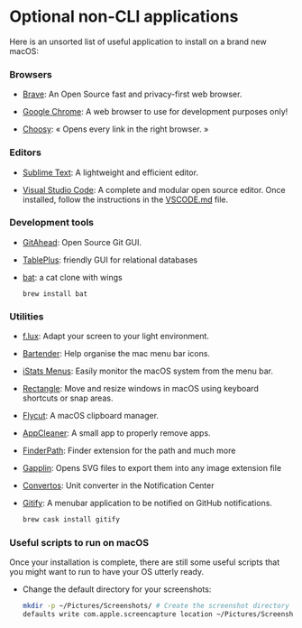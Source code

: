 # Optional non-CLI applications

Here is an unsorted list of useful application to install on a brand new macOS:

### Browsers

- [Brave](https://brave.com/fr/): An Open Source fast and privacy-first web browser.

- [Google Chrome](https://www.google.com/intl/fr/chrome/): A web browser to use for development purposes only!

- [Choosy](https://www.choosyosx.com/): « Opens every link in the right browser. »

### Editors

- [Sublime Text](https://www.sublimetext.com/): A lightweight and efficient editor.

- [Visual Studio Code](https://code.visualstudio.com/): A complete and modular open source editor. Once installed, follow the instructions in the [VSCODE.md](./VSCODE.md) file.

### Development tools

- [GitAhead](http://gitahead.com/): Open Source Git GUI.

- [TablePlus](https://tableplus.com/): friendly GUI for relational databases

- [bat](https://github.com/sharkdp/bat): a cat clone with wings
  ```shel
  brew install bat
  ```

### Utilities

- [f.lux](https://justgetflux.com/): Adapt your screen to your light environment.

- [Bartender](https://www.macbartender.com/): Help organise the mac menu bar icons.

- [iStats Menus](https://bjango.com/mac/istatmenus/): Easily monitor the macOS system from the menu bar.

- [Rectangle](https://rectangleapp.com/): Move and resize windows in macOS using keyboard shortcuts or snap areas.

- [Flycut](https://apps.apple.com/us/app/flycut-clipboard-manager/id442160987?mt=12): A macOS clipboard manager.

- [AppCleaner](https://freemacsoft.net/appcleaner/): A small app to properly remove apps.

- [FinderPath](https://bahoom.com/finderpath/): Finder extension for the path and much more

- [Gapplin](https://apps.apple.com/app/coteditor/id768053424?ign-mpt=uo%3D8): Opens SVG files to export them into any image extension file

- [Convertos](https://apps.apple.com/us/app/convertos-unit-converter-widget/id933651245?ls=1&mt=12): Unit converter in the Notification Center

- [Gitify](https://www.gitify.io/): A menubar application to be notified on GitHub notifications.
  ```sh
  brew cask install gitify
  ```

### Useful scripts to run on macOS

Once your installation is complete, there are still some useful scripts that you might want to run to have your OS utterly ready.

- Change the default directory for your screenshots:
  ```sh
  mkdir -p ~/Pictures/Screenshots/ # Create the screenshot directory
  defaults write com.apple.screencapture location ~/Pictures/Screenshots # Define your new directory as the screenshot destination
  ```
